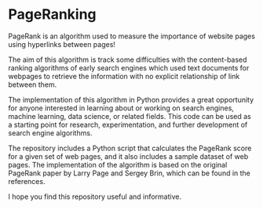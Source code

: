 # PageRanking

PageRank is an algorithm used to measure the importance of website pages using hyperlinks between pages!

The aim of this algorithm is track some difficulties with the content-based ranking algorithms of early search engines which used text documents for webpages to retrieve the information with no explicit relationship of link between them.

The implementation of this algorithm in Python provides a great opportunity for anyone interested in learning about or working on search engines, machine learning, data science, or related fields. This code can be used as a starting point for research, experimentation, and further development of search engine algorithms.

The repository includes a Python script that calculates the PageRank score for a given set of web pages, and it also includes a sample dataset of web pages. The implementation of the algorithm is based on the original PageRank paper by Larry Page and Sergey Brin, which can be found in the references.

I hope you find this repository useful and informative.

